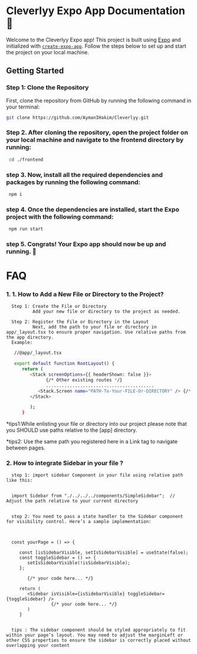 # Cleverlyy Expo App Documentation 👋

Welcome to the Cleverlyy Expo app! This project is built using [Expo](https://expo.dev) and initialized with [`create-expo-app`](https://www.npmjs.com/package/create-expo-app). Follow the steps below to set up and start the project on your local machine.

## Getting Started

### Step 1: Clone the Repository

First, clone the repository from GitHub by running the following command in your terminal:

```bash
git clone https://github.com/AymanIHakim/Cleverlyy.git
```

### Step 2. After cloning the repository, open the project folder on your local machine and navigate to the frontend directory by running:

```bash
 cd ./frontend
```

### step 3. Now, install all the required dependencies and packages by running the following command:

```bash
 npm i
```

### step 4. Once the dependencies are installed, start the Expo project with the following command:

```bash
 npm run start
```

### step 5. Congrats! Your Expo app should now be up and running. 🎉

# FAQ

### 1. 1. How to Add a New File or Directory to the Project?

      Step 1: Create the File or Directory
              Add your new file or directory to the project as needed.

      Step 2: Register the File or Directory in the Layout
              Next, add the path to your file or directory in app/_layout.tsx to ensure proper navigation. Use relative paths from the app directory.
      Example:

```bash
   //@app/_layout.tsx

   export default function RootLayout() {
      return (
         <Stack screenOptions={{ headerShown: false }}>
               {/* Other existing routes */}
               .........................................
            <Stack.Screen name="PATH-To-Your-FILE-Or-DIRECTORY" /> {/* Use this path for navigation */}
         </Stack>

         );
      }

```

\*tips1:While enlisting your file or directory into our project please note that you SHOULD use paths relative to the [app] directory.

\*tips2: Use the same path you registered here in a Link tag to navigate between pages.

### 2. How to integrate Sidebar in your file ?

      step 1: import sidebar Component in your file using relative path like this:


      import Sidebar from "./../../../components/SimpleSidebar";  // Adjust the path relative to your current directory


      step 2: You need to pass a state handler to the Sidebar component for visibility control. Here’s a sample implementation:



      const yourPage = () => {

         const [isSidebarVisible, setIsSidebarVisible] = useState(false);
         const toggleSidebar = () => {
            setIsSidebarVisible(!isSidebarVisible);
         };

            {/* your code here... */}

         return (
            <Sidebar isVisible={isSidebarVisible} toggleSidebar={toggleSidebar} />
                     {/* your code here... */}
            )
         }


      tips : The sidebar component should be styled appropriately to fit within your page’s layout. You may need to adjust the marginLeft or other CSS properties to ensure the sidebar is correctly placed without overlapping your content
